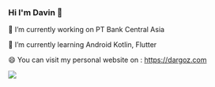 ### Hi I'm Davin 👋

🔭 I’m currently working on PT Bank Central Asia

🌱 I’m currently learning Android Kotlin, Flutter 

😄 You can visit my personal website on : https://dargoz.com

<img src="https://github-readme-stats.vercel.app/api?username=dargoz&&show_icons=true&title_color=ffffff&icon_color=bb2acf&text_color=daf7dc&bg_color=151515"/>
